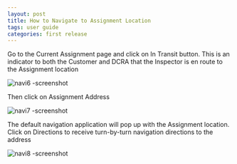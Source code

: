 ```yaml
---
layout: post
title: How to Navigate to Assignment Location
tags: user guide
categories: first release
---
```

 
<link rel="stylesheet" href="/User-Guide/styles.css">
 
Go to the Current Assignment page and click on In Transit button. This is an indicator to both the Customer and DCRA that the Inspector is en route to the Assignment location

![navi6 -screenshot](https://user-images.githubusercontent.com/81990744/115037381-66b29b00-9e9c-11eb-8d02-6ee9909cf9dd.png)

Then click on Assignment Address

![navi7 -screenshot](https://user-images.githubusercontent.com/81990744/115037357-61ede700-9e9c-11eb-94b6-791883813601.png)

The default navigation application will pop up with the Assignment location. Click on Directions to receive turn-by-turn navigation directions to the address

![navi8 -screenshot](https://user-images.githubusercontent.com/81990744/115037704-c01aca00-9e9c-11eb-8dce-8cad6b714239.png)






